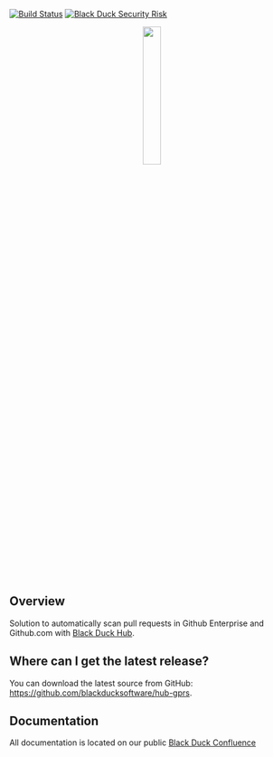 [![Build Status](https://travis-ci.org/blackducksoftware/hub-gprs.svg?branch=master)](https://travis-ci.org/blackducksoftware/hub-gprs) 
[![Black Duck Security Risk](https://copilot.blackducksoftware.com/github/repos/blackducksoftware/hub-gprs/branches/master/badge-risk.svg)](https://copilot.blackducksoftware.com/github/repos/blackducksoftware/hub-gprs/branches/master)

<p align="center">
  <img width="25%" height="25%" src="https://www.blackducksoftware.com/sites/default/files/images/Logos/BD-S.png">
</p>

## Overview ##
Solution to automatically scan pull requests in Github Enterprise and Github.com with [Black Duck Hub](https://www.blackducksoftware.com/products/hub).

## Where can I get the latest release? ##
You can download the latest source from GitHub: https://github.com/blackducksoftware/hub-gprs.

## Documentation ##
All documentation is located on our public [Black Duck Confluence](https://blackducksoftware.atlassian.net/wiki/spaces/PARTNERS/pages/66912257/Black+Duck+Hub+GitHub+Pull+Request+Scanner)
